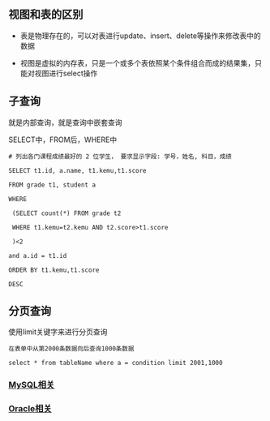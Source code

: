视图和表的区别
--
* 表是物理存在的，可以对表进行update、insert、delete等操作来修改表中的数据

* 视图是虚拟的内存表，只是一个或多个表依照某个条件组合而成的结果集，只能对视图进行select操作

子查询
--
就是内部查询，就是查询中嵌套查询

SELECT中，FROM后，WHERE中


    # 列出各门课程成绩最好的 2 位学生， 要求显示字段: 学号，姓名, 科目，成绩
    
    SELECT t1.id, a.name, t1.kemu,t1.score
    
    FROM grade t1, student a
    
    WHERE
    
     (SELECT count(*) FROM grade t2 
     
     WHERE t1.kemu=t2.kemu AND t2.score>t1.score
     
     )<2
     
    and a.id = t1.id
    
    ORDER BY t1.kemu,t1.score 
    
    DESC

分页查询
--

使用limit关键字来进行分页查询

    在表单中从第2000条数据向后查询1000条数据
    
    select * from tableName where a = condition limit 2001,1000

### [MySQL相关]()

### [Oracle相关]()